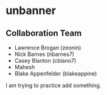 # unbanner

## Collaboration Team

* Lawrence Brogan (zeonin)
* Nick Barnes (nbarnes7)
* Casey Blanton (cblano7)
* Mahesh
* Blake Appenfelder (blakeappine)

I am trying to practice add something.
